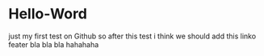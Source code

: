 # Hello-Word
just my first test on Github so after this test i think we should add this linko feater bla bla bla hahahaha
